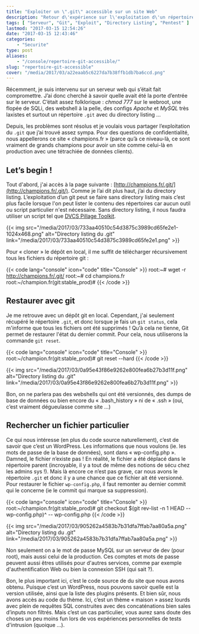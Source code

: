 ```yaml
---
title: "Exploiter un \".git\" accessible sur un site Web"
description: "Retour d\'expérience sur l\'exploitation d\'un répertoire \".git\" accessible à la racine d\'un site Web : code source, mots de passe SQL, etc."
tags: [ "Serveur", "Git", "Exploit", "Directory Listing", "Pentest" ]
lastmod: "2017-03-15 12:54:26"
date: "2017-03-15 12:43:46"
categories:
    - "Securite"
type: post
aliases:
    - "/console/repertoire-git-accessible/"
slug: "repertoire-git-accessible"
cover: "/media/2017/03/a22eaab5c6227da7b38ffb1db7ba6ccd.png"
---
```


Récemment, je suis intervenu sur un serveur web qui s’était fait compromettre. J’ai donc cherché à savoir quelle avait été la porte d’entrée sur le serveur. C’était assez folklorique : *chmod 777* sur le webroot, une flopée de SQLi, des webshell à la pelle, des configs *Apache* et *MySQL* très laxistes et surtout un répertoire `.git` avec du directory listing …

<!--more-->

Depuis, les problèmes sont résolus et je voulais vous partager l’exploitation du `.git` que j’ai trouvé assez sympa. Pour des questions de confidentialité, nous appellerons ce site « champions.fr » (parce qu’à ce niveau-là, ce sont vraiment de grands champions pour avoir un site comme celui-là en production avec une tétrachiée de données clients).

## Let’s begin !

Tout d'abord, j'ai accès à la page suivante : [http://champions.fr/.git/](http://champions.fr/.git/). Comme je l’ai dit plus haut, j’ai du directory listing. L’exploitation d’un git peut se faire sans directory listing mais c’est plus facile lorsque l'on peut lister le contenu des répertoires car aucun outil ou script particulier n'est nécessaire. Sans directory listing, il nous faudra utiliser un script tel que [DVCS Pillage Toolkit](https://github.com/evilpacket/DVCS-Pillage).

{{< img src="/media/2017/03/733aa40510c54d3875c3989cd65fe2e1-1024x468.png" alt="Directory listing du .git" link="/media/2017/03/733aa40510c54d3875c3989cd65fe2e1.png" >}}

Pour « cloner » le dépôt en local, il me suffit de télécharger récursivement tous les fichiers du répertoire git :

{{< code lang="console" icon="code" title="Console" >}}
root:~# wget -r http://champions.fr/.git/
root:~# cd champions.fr
root:~/champion.fr(git:stable_prod)#
{{< /code >}}

## Restaurer avec git

Je me retrouve avec un dépôt git en local. Cependant, j'ai seulement récupéré le répertoire `.git`, et donc lorsque je fais un `git status`, cela m'informe que tous les fichiers ont été supprimés ! Qu’à cela ne tienne, Git permet de restaurer l'état du dernier commit. Pour cela, nous utiliserons la commande `git reset`.

{{< code lang="console" icon="code" title="Console" >}}
root:~/champion.fr(git:stable_prod)# git reset --hard
{{< /code >}}

{{< img src="/media/2017/03/0a95e43f86e9262e800fea6b27b3d11f.png" alt="Directory listing du .git" link="/media/2017/03/0a95e43f86e9262e800fea6b27b3d11f.png" >}}

Bon, on ne parlera pas des webshells qui ont été versionnés, des dumps de base de données ou bien encore du « .bash_history » ni de « .ssh » (oui, c’est vraiment dégueulasse comme site …)

## Rechercher un fichier particulier

Ce qui nous intéresse (en plus du code source naturellement), c’est de savoir que c’est un WordPress. Les informations que nous voulons (ie. les mots de passe de la base de données), sont dans « wp-config.php ». Damned, le fichier n’existe pas ! En réalité, le fichier a été déplacé dans le répertoire parent (incroyable, il y a tout de même des notions de sécu chez les admins sys !). Mais là encore ce n’est pas grave, car nous avons le répertoire `.git` et donc il y a une chance que ce fichier ait été versionné. Pour restaurer le fichier `wp-config.php`, il faut remonter au dernier commit qui le concerne (ie le commit qui marque sa suppression).

{{< code lang="console" icon="code" title="Console" >}}
root:~/champion.fr(git:stable_prod)# git checkout $(git rev-list -n 1 HEAD -- wp-config.php)^ -- wp-config.php
{{< /code >}}

{{< img src="/media/2017/03/905262a4583b7b31dfa7ffab7aa80a5a.png" alt="Directory listing du .git" link="/media/2017/03/905262a4583b7b31dfa7ffab7aa80a5a.png" >}}

Non seulement on a le mot de passe MySQL sur un serveur de dev (pour root), mais aussi celui de la production. Ces comptes et mots de passe peuvent aussi êtres utilisés pour d'autres services, comme par exemple d'authentification Web ou bien la connexion SSH (qui sait ?).

Bon, le plus important ici, c’est le code source de du site que nous avons obtenu. Puisque c’est un WordPress, nous pouvons savoir quelle est la version utilisée, ainsi que la liste des plugins présents. Et bien sûr, nous avons accès au code du thème. Ici, c’est un thème « maison » assez lourds avec plein de requêtes SQL construites avec des concaténations bien sales d’inputs non filtrés. Mais c’est un cas particulier, vous aurez sans doute des choses un peu moins fun lors de vos expériences personnelles de tests d'intrusion (quoique …).